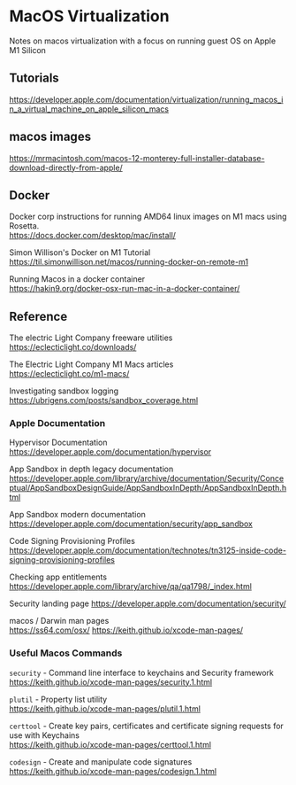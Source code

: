 # MacOS Virtualization
Notes on macos virtualization with a focus on running guest OS on Apple M1 Silicon

## Tutorials
https://developer.apple.com/documentation/virtualization/running_macos_in_a_virtual_machine_on_apple_silicon_macs
## macos images
https://mrmacintosh.com/macos-12-monterey-full-installer-database-download-directly-from-apple/

## Docker
Docker corp instructions for running AMD64 linux images on M1 macs using Rosetta.  
https://docs.docker.com/desktop/mac/install/

Simon Willison's Docker on M1 Tutorial  
https://til.simonwillison.net/macos/running-docker-on-remote-m1


Running Macos in a docker container  
https://hakin9.org/docker-osx-run-mac-in-a-docker-container/

## Reference

The electric Light Company freeware utilities  
https://eclecticlight.co/downloads/

The Electric Light Company M1 Macs articles  
https://eclecticlight.co/m1-macs/

Investigating sandbox logging  
https://ubrigens.com/posts/sandbox_coverage.html

### Apple Documentation
Hypervisor Documentation  
https://developer.apple.com/documentation/hypervisor

App Sandbox in depth legacy documentation  
https://developer.apple.com/library/archive/documentation/Security/Conceptual/AppSandboxDesignGuide/AppSandboxInDepth/AppSandboxInDepth.html

App Sandbox modern documentation  
https://developer.apple.com/documentation/security/app_sandbox

Code Signing Provisioning Profiles  
https://developer.apple.com/documentation/technotes/tn3125-inside-code-signing-provisioning-profiles

Checking app entitlements  
https://developer.apple.com/library/archive/qa/qa1798/_index.html

Security landing page 
https://developer.apple.com/documentation/security/

macos / Darwin man pages  
https://ss64.com/osx/
https://keith.github.io/xcode-man-pages/

### Useful Macos Commands
`security` - Command line interface to keychains and Security framework  
https://keith.github.io/xcode-man-pages/security.1.html

`plutil` - Property list utility  
https://keith.github.io/xcode-man-pages/plutil.1.html

`certtool` - Create key pairs, certificates and certificate signing requests for use with Keychains  
https://keith.github.io/xcode-man-pages/certtool.1.html

`codesign` - Create and manipulate code signatures  
https://keith.github.io/xcode-man-pages/codesign.1.html
